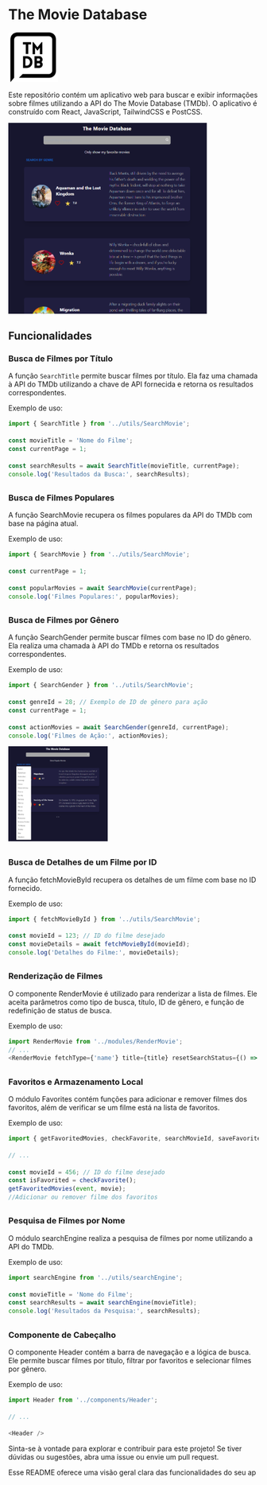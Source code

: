 # The Movie Database 
<img src="./public/images/movie-database-logo.png" width="100" float="center">

Este repositório contém um aplicativo web para buscar e exibir informações sobre filmes utilizando a API do The Movie Database (TMDb). O aplicativo é construído com React, JavaScript, TailwindCSS e PostCSS.

<img src="./public/images/readmeimg.png" width="400">

## Funcionalidades

### Busca de Filmes por Título

A função `SearchTitle` permite buscar filmes por título. Ela faz uma chamada à API do TMDb utilizando a chave de API fornecida e retorna os resultados correspondentes.

Exemplo de uso:

```javascript
import { SearchTitle } from '../utils/SearchMovie';

const movieTitle = 'Nome do Filme';
const currentPage = 1;

const searchResults = await SearchTitle(movieTitle, currentPage);
console.log('Resultados da Busca:', searchResults);
```
##
### Busca de Filmes Populares
A função SearchMovie recupera os filmes populares da API do TMDb com base na página atual.

Exemplo de uso:

```javascript
import { SearchMovie } from '../utils/SearchMovie';

const currentPage = 1;

const popularMovies = await SearchMovie(currentPage);
console.log('Filmes Populares:', popularMovies);

```
##

### Busca de Filmes por Gênero
A função SearchGender permite buscar filmes com base no ID do gênero. Ela realiza uma chamada à API do TMDb e retorna os resultados correspondentes.

Exemplo de uso:

```javascript
import { SearchGender } from '../utils/SearchMovie';

const genreId = 28; // Exemplo de ID de gênero para ação
const currentPage = 1;

const actionMovies = await SearchGender(genreId, currentPage);
console.log('Filmes de Ação:', actionMovies);
```
<img src="./public/images/readmeimg2.png" width="200">

##
### Busca de Detalhes de um Filme por ID
A função fetchMovieById recupera os detalhes de um filme com base no ID fornecido.

Exemplo de uso:
```javascript
import { fetchMovieById } from '../utils/SearchMovie';

const movieId = 123; // ID do filme desejado
const movieDetails = await fetchMovieById(movieId);
console.log('Detalhes do Filme:', movieDetails);
```
##
### Renderização de Filmes
O componente RenderMovie é utilizado para renderizar a lista de filmes. Ele aceita parâmetros como tipo de busca, título, ID de gênero, e função de redefinição de status de busca.

Exemplo de uso:

```javascript
import RenderMovie from '../modules/RenderMovie';
// ...
<RenderMovie fetchType={'name'} title={title} resetSearchStatus={() => setSearchStatus('searching')} />
```
## 
### Favoritos e Armazenamento Local
O módulo Favorites contém funções para adicionar e remover filmes dos favoritos, além de verificar se um filme está na lista de favoritos.

Exemplo de uso:

```javascript
import { getFavoritedMovies, checkFavorite, searchMovieId, saveFavoriteMovies } from '../modules/Favorites';

// ...

const movieId = 456; // ID do filme desejado
const isFavorited = checkFavorite();
getFavoritedMovies(event, movie);
//Adicionar ou remover filme dos favoritos
```
##
### Pesquisa de Filmes por Nome
O módulo searchEngine realiza a pesquisa de filmes por nome utilizando a API do TMDb.

Exemplo de uso:

```javascript
import searchEngine from '../utils/searchEngine';

const movieTitle = 'Nome do Filme';
const searchResults = await searchEngine(movieTitle);
console.log('Resultados da Pesquisa:', searchResults);
```
##
### Componente de Cabeçalho
O componente Header contém a barra de navegação e a lógica de busca. Ele permite buscar filmes por título, filtrar por favoritos e selecionar filmes por gênero.

Exemplo de uso:

```javascript
import Header from '../components/Header';

// ...

<Header />
```
Sinta-se à vontade para explorar e contribuir para este projeto! Se tiver dúvidas ou sugestões, abra uma issue ou envie um pull request.


Esse README oferece uma visão geral clara das funcionalidades do seu ap